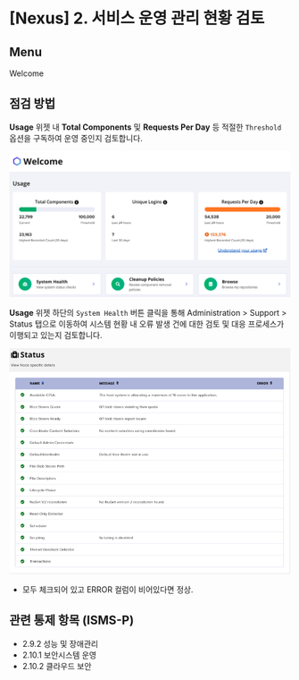 # [Nexus] 2. 서비스 운영 관리 현황 검토

## Menu 
Welcome

## 점검 방법 
**Usage** 위젯 내 **Total Components** 및 **Requests Per Day** 등 적절한 `Threshold` 옵션을 구독하여 운영 중인지 검토합니다. 

![Welcome Usage](images/welcome-usage.png)

**Usage** 위젯 하단의 `System Health` 버튼 클릭을 통해 Administration > Support > Status 탭으로 이동하여 시스템 현황 내 오류 발생 건에 대한 검토 및 대응 프로세스가 이행되고 있는지 검토합니다. 

![System Health Status](images/system-health-status.png)
- 모두 체크되어 있고 ERROR 컬럼이 비어있다면 정상. 

## 관련 통제 항목 (ISMS-P)
- 2.9.2 성능 및 장애관리
- 2.10.1 보안시스템 운영
- 2.10.2 클라우드 보안